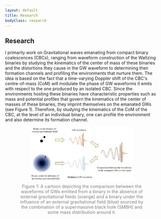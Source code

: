 ```yaml
---
layout: default
title: Research
bodyClass: research
---
```


<div class="research-container">
  <div class="research-text">
    <h2>Research</h2>
    <p>
      I primarily work on Gravitational waves emanating from compact binary coalescences (CBCs), ranging from waveform construction of the Waltzing binaries by studying the kinematics of the center of mass of these binaries and the distortions they cause in the GW waveform to determining their formation channels and profiling the environments that nurture them. The idea is based on the fact that a time-varying Doppler shift of the CBC's centre-of-mass (CoM) will modulate the phase of GW waveforms it emits with respect to the one produced by an isolated CBC. Since the environments hosting these binaries have characteristic properties such as mass and potential profiles that govern the kinematics of the center of masses of these binaries, they imprint themselves on the emanated GWs (see Figure 1). Therefore, by studying the kinematics of the CoM of the CBC, at the level of an individual binary, one can profile the environment and also determine its formation channel.
      <figure style="text-align: center;">
        <img src="/assets/Research/Profiling_Depict.jpg" alt="Project 1 figure" style="max-width:80%; border-radius:8px;">
        <figcaption style="font-size:0.9rem; color:gray; margin-top:5px;">
        Figure 1: A cartoon depicting the comparison between the waveforms of GWs emitted from a binary in the absence of external gravitational fields (orange) and a binary under the influence of an external gravitational field (blue) sourced by the combination of a supermassive black hole (SMBH) and some mass distribution around it. 
        </figcaption>
      </figure>
    </p>
  </div>
</div>

